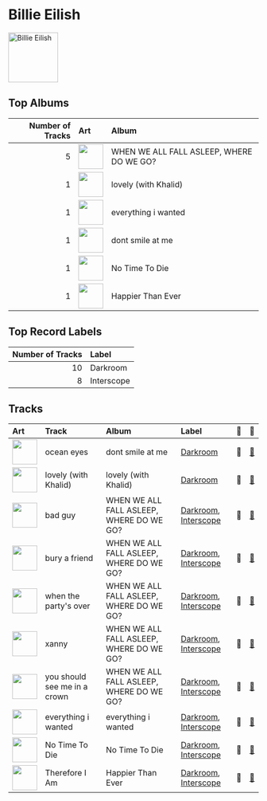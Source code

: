 
# Billie Eilish


<img src="https://i.scdn.co/image/ab6761610000e5ebd8b9980db67272cb4d2c3daf" alt="Billie Eilish" width="100" />

## Top Albums

|   Number of Tracks | Art                                                                                              | Album                                    |
|-------------------:|:-------------------------------------------------------------------------------------------------|:-----------------------------------------|
|                  5 | <img src="https://i.scdn.co/image/ab67616d0000b27350a3147b4edd7701a876c6ce" alt="" width="50" /> | WHEN WE ALL FALL ASLEEP, WHERE DO WE GO? |
|                  1 | <img src="https://i.scdn.co/image/ab67616d0000b2738a3f0a3ca7929dea23cd274c" alt="" width="50" /> | lovely (with Khalid)                     |
|                  1 | <img src="https://i.scdn.co/image/ab67616d0000b273f2248cf6dad1d6c062587249" alt="" width="50" /> | everything i wanted                      |
|                  1 | <img src="https://i.scdn.co/image/ab67616d0000b273a9f6c04ba168640b48aa5795" alt="" width="50" /> | dont smile at me                         |
|                  1 | <img src="https://i.scdn.co/image/ab67616d0000b273f7b7174bef6f3fbfda3a0bb7" alt="" width="50" /> | No Time To Die                           |
|                  1 | <img src="https://i.scdn.co/image/ab67616d0000b2732a038d3bf875d23e4aeaa84e" alt="" width="50" /> | Happier Than Ever                        |

## Top Record Labels

|   Number of Tracks | Label      |
|-------------------:|:-----------|
|                 10 | Darkroom   |
|                  8 | Interscope |

## Tracks

| Art                                                                                              | Track                        | Album                                    | Label                                                                    | 💚   | 🔗                                                          |
|:-------------------------------------------------------------------------------------------------|:-----------------------------|:-----------------------------------------|:-------------------------------------------------------------------------|:----|:-----------------------------------------------------------|
| <img src="https://i.scdn.co/image/ab67616d0000b273a9f6c04ba168640b48aa5795" alt="" width="50" /> | ocean eyes                   | dont smile at me                         | [Darkroom](../labels/darkroom.md)                                        | 💚   | [🔗](https://open.spotify.com/track/7hDVYcQq6MxkdJGweuCtl9) |
| <img src="https://i.scdn.co/image/ab67616d0000b2738a3f0a3ca7929dea23cd274c" alt="" width="50" /> | lovely (with Khalid)         | lovely (with Khalid)                     | [Darkroom](../labels/darkroom.md)                                        | 💚   | [🔗](https://open.spotify.com/track/0u2P5u6lvoDfwTYjAADbn4) |
| <img src="https://i.scdn.co/image/ab67616d0000b27350a3147b4edd7701a876c6ce" alt="" width="50" /> | bad guy                      | WHEN WE ALL FALL ASLEEP, WHERE DO WE GO? | [Darkroom](../labels/darkroom.md), [Interscope](../labels/interscope.md) | 💚   | [🔗](https://open.spotify.com/track/2Fxmhks0bxGSBdJ92vM42m) |
| <img src="https://i.scdn.co/image/ab67616d0000b27350a3147b4edd7701a876c6ce" alt="" width="50" /> | bury a friend                | WHEN WE ALL FALL ASLEEP, WHERE DO WE GO? | [Darkroom](../labels/darkroom.md), [Interscope](../labels/interscope.md) | 💚   | [🔗](https://open.spotify.com/track/4SSnFejRGlZikf02HLewEF) |
| <img src="https://i.scdn.co/image/ab67616d0000b27350a3147b4edd7701a876c6ce" alt="" width="50" /> | when the party's over        | WHEN WE ALL FALL ASLEEP, WHERE DO WE GO? | [Darkroom](../labels/darkroom.md), [Interscope](../labels/interscope.md) | 💚   | [🔗](https://open.spotify.com/track/43zdsphuZLzwA9k4DJhU0I) |
| <img src="https://i.scdn.co/image/ab67616d0000b27350a3147b4edd7701a876c6ce" alt="" width="50" /> | xanny                        | WHEN WE ALL FALL ASLEEP, WHERE DO WE GO? | [Darkroom](../labels/darkroom.md), [Interscope](../labels/interscope.md) | 💚   | [🔗](https://open.spotify.com/track/4QIo4oxwzzafcBWkKjDpXY) |
| <img src="https://i.scdn.co/image/ab67616d0000b27350a3147b4edd7701a876c6ce" alt="" width="50" /> | you should see me in a crown | WHEN WE ALL FALL ASLEEP, WHERE DO WE GO? | [Darkroom](../labels/darkroom.md), [Interscope](../labels/interscope.md) | 💚   | [🔗](https://open.spotify.com/track/3XF5xLJHOQQRbWya6hBp7d) |
| <img src="https://i.scdn.co/image/ab67616d0000b273f2248cf6dad1d6c062587249" alt="" width="50" /> | everything i wanted          | everything i wanted                      | [Darkroom](../labels/darkroom.md), [Interscope](../labels/interscope.md) | 💚   | [🔗](https://open.spotify.com/track/3ZCTVFBt2Brf31RLEnCkWJ) |
| <img src="https://i.scdn.co/image/ab67616d0000b273f7b7174bef6f3fbfda3a0bb7" alt="" width="50" /> | No Time To Die               | No Time To Die                           | [Darkroom](../labels/darkroom.md), [Interscope](../labels/interscope.md) | 💚   | [🔗](https://open.spotify.com/track/73SpzrcaHk0RQPFP73vqVR) |
| <img src="https://i.scdn.co/image/ab67616d0000b2732a038d3bf875d23e4aeaa84e" alt="" width="50" /> | Therefore I Am               | Happier Than Ever                        | [Darkroom](../labels/darkroom.md), [Interscope](../labels/interscope.md) | 💚   | [🔗](https://open.spotify.com/track/20R4HfKloPKgXDqU7UKk3x) |